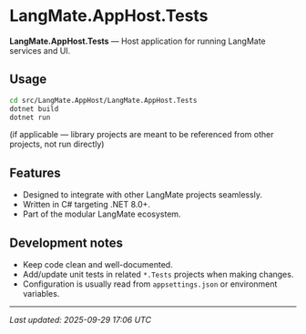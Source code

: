 # LangMate.AppHost.Tests

**LangMate.AppHost.Tests** — Host application for running LangMate services and UI.

## Usage

```bash
cd src/LangMate.AppHost/LangMate.AppHost.Tests
dotnet build
dotnet run
```

(if applicable — library projects are meant to be referenced from other projects, not run directly)

## Features
- Designed to integrate with other LangMate projects seamlessly.
- Written in C# targeting .NET 8.0+.
- Part of the modular LangMate ecosystem.

## Development notes
- Keep code clean and well-documented.
- Add/update unit tests in related `*.Tests` projects when making changes.
- Configuration is usually read from `appsettings.json` or environment variables.

---

_Last updated: 2025-09-29 17:06 UTC_
